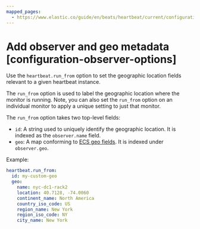 ```yaml
---
mapped_pages:
  - https://www.elastic.co/guide/en/beats/heartbeat/current/configuration-observer-options.html
---
```


# Add observer and geo metadata [configuration-observer-options]

Use the `heartbeat.run_from` option to set the geographic location fields relevant to a given heartbeat instance.

The `run_from` option is used to label the geographic location where the monitor is running. Note, you can also set the `run_from` option on an individual monitor to apply a unique setting to just that monitor.

The `run_from` option takes two top-level fields:

* `id`: A string used to uniquely identify the geographic location. It is indexed as the `observer.name` field.
* `geo`: A map conforming to [ECS geo fields](ecs://docs/reference/ecs-geo.md). It is indexed under `observer.geo`.

Example:

```yaml
heartbeat.run_from:
  id: my-custom-geo
  geo:
	name: nyc-dc1-rack2
	location: 40.7128, -74.0060
	continent_name: North America
	country_iso_code: US
	region_name: New York
	region_iso_code: NY
	city_name: New York
```

